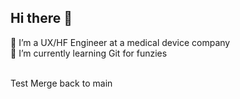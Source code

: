 ## Hi there 👋
🔭 I’m a UX/HF Engineer at a medical device company<br>
🌱 I’m currently learning Git for funzies<br>

<br>
Test Merge back to main

<!--
**ArsenioRodriguez/ArsenioRodriguez** is a ✨ _special_ ✨ repository because its `README.md` (this file) appears on your GitHub profile.

Here are some ideas to get you started:



- 👯 I’m looking to collaborate on ...
- 🤔 I’m looking for help with ...
- 💬 Ask me about ...
- 📫 How to reach me: ...
- 😄 Pronouns: ...
- ⚡ Fun fact: ...
-->
